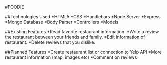 
#FOODIE

##Technologies Used
*HTML5
*CSS
*Handlebars
*Node Server
*Express
*Mongo Database
*Body Parser
*Controllers
*Models

##Existing Features
*Read favorite restaurant information.
*Write a review the restaurant between your friends and family.
*Edit information of restaurant.
*Delete reviews that you dislike.

##Planned Features
*Create restaurant list or connection to Yelp API
*More restaurant information (map, images etc)
*Comment on reviews
